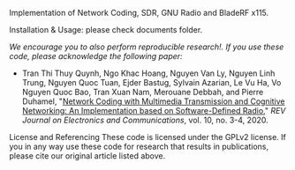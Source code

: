 Implementation of Network Coding, SDR, GNU Radio and BladeRF x115.

Installation & Usage: please check documents folder.

*We encourage you to also perform reproducible research!. If you use these code, please acknowledge the following paper:*

- Tran Thi Thuy Quynh, Ngo Khac Hoang, Nguyen Van Ly, Nguyen Linh Trung, Nguyen Quoc Tuan, Ejder Bastug, Sylvain Azarian, Le Vu Ha, Vo Nguyen Quoc Bao, Tran Xuan Nam, Merouane Debbah, and Pierre Duhamel, "[Network Coding with Multimedia Transmission and Cognitive Networking: An Implementation based on Software-Defined Radio](https://www.rev-jec.org/index.php/rev-jec/article/view/263)," *REV Journal on Electronics and Communications*, vol. 10, no. 3-4, 2020.

License and Referencing
These code is licensed under the GPLv2 license. If you in any way use these code for research that results in publications, please cite our original article listed above.
